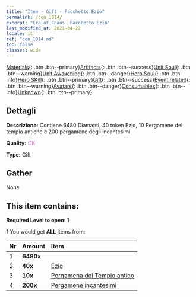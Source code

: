 ```yaml
---
title: "Item - Gift - Pacchetto Ezio"
permalink: /con_1814/
excerpt: "Era of Chaos  Pacchetto Ezio"
last_modified_at: 2021-04-22
locale: it
ref: "con_1814.md"
toc: false
classes: wide
---
```

 [Materials](/ItemsIT/){: .btn .btn--primary}[Artifacts](/ItemsIT/Artifacts/){: .btn .btn--success}[Unit Soul](/ItemsIT/UnitSoul/){: .btn .btn--warning}[Unit Awakening](/ItemsIT/UnitAwakening/){: .btn .btn--danger}[Hero Soul](/ItemsIT/HeroSoul/){: .btn .btn--info}[Hero SKill](/ItemsIT/HeroSkill/){: .btn .btn--primary}[Gift](/ItemsIT/Gift/){: .btn .btn--success}[Event related](/ItemsIT/Events/){: .btn .btn--warning}[Avatars](/ItemsIT/Avatars/){: .btn .btn--danger}[Consumables](/ItemsIT/Consumables/){: .btn .btn--info}[Unknown](/ItemsIT/Unknown/){: .btn .btn--primary}

## Dettagli
 **Descrizione:** Contiene 6480 Diamanti, 40 token Ezio, 10 Pergamene del tempio antiche e 200 pergamene degli incantesimi.

 **Quality:** <span style="color: #DA70D6">OK</span>

 **Type:** Gift

## Gather

  None

## This item contains:

 **Required Level to open:** 1

 1 You would get **ALL** items  from:

  | Nr | Amount |     Item    |
  |:---|:-------|:------------|
  | 1 |  **6480x** | <i class="fas fa-gem"/> |  | 
  | 2 |  **40x** | [Ezio](/it/Items/her_398/) |  | 
  | 3 |  **10x** | [Pergamena del Tempio antico](/it/Items/con_697/) |  | 
  | 4 |  **200x** | [Pergamene incantesimi](/it/Items/con_694/) |  | 
